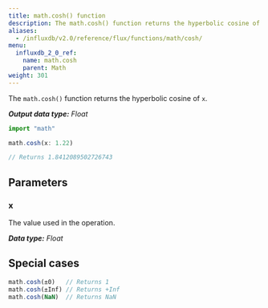```yaml
---
title: math.cosh() function
description: The math.cosh() function returns the hyperbolic cosine of `x`.
aliases:
  - /influxdb/v2.0/reference/flux/functions/math/cosh/
menu:
  influxdb_2_0_ref:
    name: math.cosh
    parent: Math
weight: 301
---
```


The `math.cosh()` function returns the hyperbolic cosine of `x`.

_**Output data type:** Float_

```js
import "math"

math.cosh(x: 1.22)

// Returns 1.8412089502726743
```

## Parameters

### x
The value used in the operation.

_**Data type:** Float_

## Special cases
```js
math.cosh(±0)   // Returns 1
math.cosh(±Inf) // Returns +Inf
math.cosh(NaN)  // Returns NaN
```
